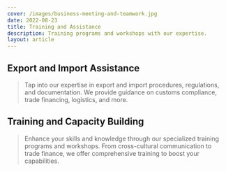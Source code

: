 ```yaml
---
cover: /images/business-meeting-and-teamwork.jpg
date: 2022-08-23
title: Training and Assistance
description: Training programs and workshops with our expertise.
layout: article
---
```


## Export and Import Assistance

> Tap into our expertise in export and import procedures, regulations, and documentation. We provide guidance on customs compliance, trade financing, logistics, and more.

## Training and Capacity Building

> Enhance your skills and knowledge through our specialized training programs and workshops. From cross-cultural communication to trade finance, we offer comprehensive training to boost your capabilities.